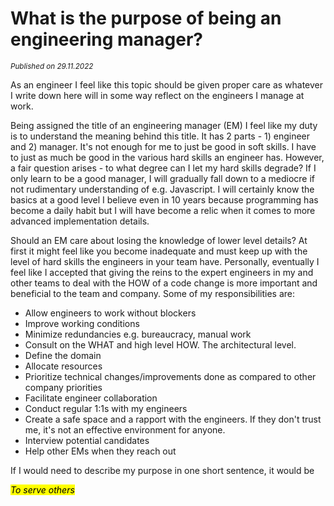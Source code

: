 # What is the purpose of being an engineering manager?
<small><em>Published on 29.11.2022</em></small>

As an engineer I feel like this topic should be given proper care as whatever I write down here will in some way reflect on the engineers I manage at work.

Being assigned the title of an engineering manager (EM) I feel like my duty is to understand the meaning behind this title. It has 2 parts - 1) engineer and 2) manager. It's not enough for me to just be good in soft skills. I have to just as much be good in the various hard skills an engineer has. However, a fair question arises - to what degree can I let my hard skills degrade? If I only learn to be a good manager, I will gradually fall down to a mediocre if not rudimentary understanding of e.g. Javascript. I will certainly know the basics at a good level I believe even in 10 years because programming has become a daily habit but I will have become a relic when it comes to more advanced implementation details.

Should an EM care about losing the knowledge of lower level details? At first it might feel like you become inadequate and must keep up with the level of hard skills the engineers in your team have. Personally, eventually I feel like I accepted that giving the reins to the expert engineers in my and other teams to deal with the HOW of a code change is more important and beneficial to the team and company. Some of my responsibilities are:
- Allow engineers to work without blockers
- Improve working conditions
- Minimize redundancies e.g. bureaucracy, manual work
- Consult on the WHAT and high level HOW. The architectural level.
- Define the domain
- Allocate resources
- Prioritize technical changes/improvements done as compared to other company priorities
- Facilitate engineer collaboration
- Conduct regular 1:1s with my engineers
- Create a safe space and a rapport with the engineers. If they don't trust me, it's not an effective environment for anyone.
- Interview potential candidates
- Help other EMs when they reach out

If I would need to describe my purpose in one short sentence, it would be

<mark><em>To serve others</em></mark>
